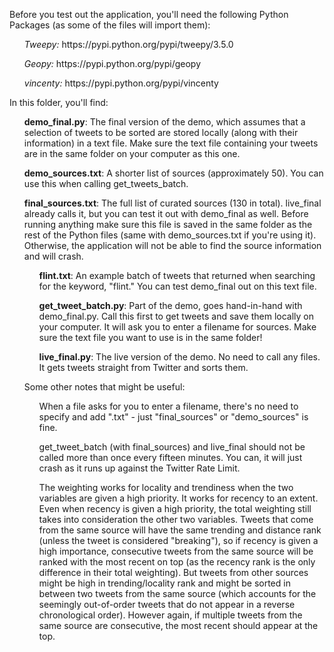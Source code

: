 <p>Before you test out the application, you'll need the following Python Packages (as some of the files will import them):</p>
<ul><em>Tweepy:</em> https://pypi.python.org/pypi/tweepy/3.5.0</ul>
<ul><em>Geopy:</em> https://pypi.python.org/pypi/geopy</ul>
<ul><em>vincenty:</em> https://pypi.python.org/pypi/vincenty</ul>

<p>In this folder, you'll find:</p>
<ul><b>demo_final.py</b>: The final version of the demo, which assumes that a selection of tweets to be sorted are stored locally (along with their information) in a text file. Make sure the text file containing your tweets are in the same folder on your computer as this one.</ul>
<ul><b>demo_sources.txt</b>: A shorter list of sources (approximately 50). You can use this when calling get_tweets_batch.</ul>
<ul><b>final_sources.txt</b>: The full list of curated sources (130 in total). live_final already calls it, but you can test it out with demo_final as well. Before running anything make sure this file is saved in the same folder as the rest of the Python files (same with demo_sources.txt if you're using it). Otherwise, the application will not be able to find the source information and will crash.</b> 
<ul><b>flint.txt</b>: An example batch of tweets that returned when searching for the keyword, "flint." You can test demo_final out on this text file.</ul>
<ul><b>get_tweet_batch.py</b>: Part of the demo, goes hand-in-hand with demo_final.py. Call this first to get tweets and save them locally on your computer. It will ask you to enter a filename for sources. Make sure the text file you want to use is in the same folder!</ul>
<ul><b>live_final.py</b>: The live version of the demo. No need to call any files. It gets tweets straight from Twitter and sorts them.</ul>

<p>Some other notes that might be useful:</p>
<ul>When a file asks for you to enter a filename, there's no need to specify and add ".txt" - just "final_sources" or "demo_sources" is fine.</ul>
<ul>get_tweet_batch (with final_sources) and live_final should not be called more than once every fifteen minutes. You can, it will just crash as it runs up against the Twitter Rate Limit.</ul>
<ul>The weighting works for locality and trendiness when the two variables are given a high priority. It works for recency to an extent. Even when recency is given a high priority, the total weighting still takes into consideration the other two variables. Tweets that come from the same source will have the same trending and distance rank (unless the tweet is considered "breaking"), so if recency is given a high importance, consecutive tweets from the same source will be ranked with the most recent on top (as the recency rank is the only difference in their total weighting). But tweets from other sources might be high in trending/locality rank and might be sorted in between two tweets from the same source (which accounts for the seemingly out-of-order tweets that do not appear in a reverse chronological order). However again, if multiple tweets from the same source are consecutive, the most recent should appear at the top.</ul>

